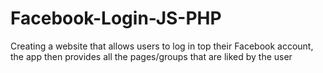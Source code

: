 # Facebook-Login-JS-PHP

Creating a website that allows users to log in top their Facebook account, 
the app then provides all the pages/groups that are liked by the user
